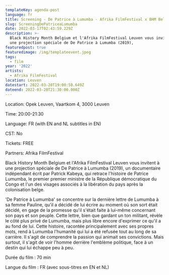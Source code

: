```yaml
---
templateKey: agenda-post
language: fr
title: Screening - De Patrice à Lumumba - Afrika FilmFestival x BHM Belgium
slug: ScreeningDePatriceaLumumba
date: 2022-03-17T02:43:59.229Z
description: >-
  Black History Month Belgium et l'Afrika FilmFestival Leuven vous invitent à
  une projection spéciale de De Patrice à Lumumba (2019),
featuredpost: true
featuredimage: /img/templateevent.jpeg
tags:
  - film
year: '2022'
artists:
  - Afrika FilmFestival
location: Leuven
datestart: 2022-03-20T19:00:50.649Z
dateend: 2022-03-20T21:30:00.000Z
---
```

Location: Opek Leuven, Vaartkom 4, 3000 Leuven

Time: 20:00-21:30

Language: FR (with EN and NL subtitles in EN)

CST: No

Tickets: FREE

Partners: Afrika FilmFestival

Black History Month Belgium et l'Afrika FilmFestival Leuven vous invitent à une projection spéciale de De Patrice à Lumumba (2019), un documentaire indépendant écrit par Patrick Kabeya, qui retrace l'histoire de Patrice Lumumba, le premier premier ministre de la République démocratique du Congo et l'un des visages associés à la libération du pays après la colonisation belge.

'De Patrice à Lumumba' se concentre sur la dernière lettre de Lumumba à sa femme Pauline, qu'il a décidé de lui écrire au moment où son sort était décidé, en gage de la promesse qu'il s'était faite à lui-même concernant son pays et son peuple. Cette lettre, bien que gardant un ton militant, révèle le côté plus privé de Lumumba, mais plus libre encore d'exprimer ce qu'il a au fond de lui. Cette histoire, racontée principalement avec ses propres mots, rend à Lumumba l'humanité qui lui a été refusée tout au long de sa carrière. Il s'agit de comprendre la passion qui animait ses convictions. Mais surtout, il s'agit de voir l'homme derrière l'emblème politique, face à un destin qui lui échappe peu à peu.

Durée du film : 70 min

Langue du film : FR (avec sous-titres en EN et NL)
